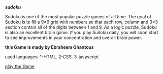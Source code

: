 ***sudoku***

Sudoku is one of the most popular puzzle games of all time. The goal of Sudoku is to fill a 9×9 grid with numbers so that each row, column and 3×3 section contain all of the digits between 1 and 9. As a logic puzzle, Sudoku is also an excellent brain game. If you play Sudoku daily, you will soon start to see improvements in your concentration and overall brain power. 

**this Game is mady by Ebraheem Ghantous**

used languages:
1-HTML.
2-CSS.
3-javascript

[play the Game](https://ebraheemgh.github.io/sudoku/)